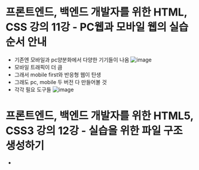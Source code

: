 # 프론트엔드, 백엔드 개발자를 위한 HTML, CSS 강의 11강 - PC웹과 모바일 웹의 실습순서 안내
* 기존엔 모바일과 pc양분화에서 다양한 기기들이 나옴
![image](https://user-images.githubusercontent.com/40667871/233394192-be5fcf3f-d34b-46de-8172-5fd629c8ed8a.png)
* 모바일 트래픽이 더 큼
* 그래서 mobile first와 반응형 웹이 탄생
* 그래도 pc, mobile 두 버전 다 만들어볼 것
* 각각 필요 도구들
![image](https://user-images.githubusercontent.com/40667871/233394961-afb821e2-d5e6-49c3-aa8b-6e14f0f73cda.png)

# 프론트엔드, 백엔드 개발자를 위한 HTML5, CSS3 강의 12강 - 실습을 위한 파일 구조 생성하기
* 
